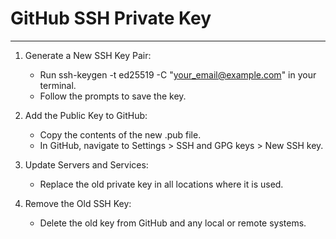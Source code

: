 # GitHub SSH Private Key
___
1. Generate a New SSH Key Pair:
   * Run ssh-keygen -t ed25519 -C "your_email@example.com" in your terminal.
   * Follow the prompts to save the key.

2. Add the Public Key to GitHub:
   * Copy the contents of the new .pub file.
   * In GitHub, navigate to Settings > SSH and GPG keys > New SSH key.

3. Update Servers and Services:
   * Replace the old private key in all locations where it is used.

4. Remove the Old SSH Key:
   * Delete the old key from GitHub and any local or remote systems.